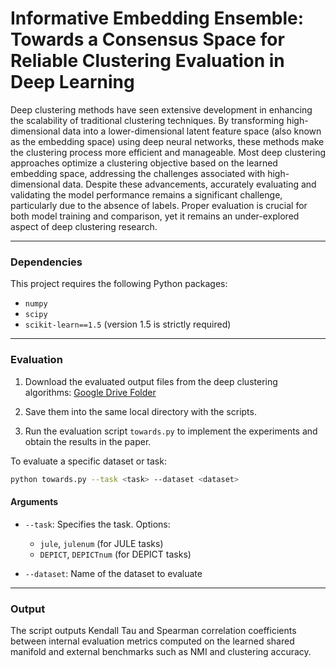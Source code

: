 # Informative Embedding Ensemble: Towards a Consensus Space for Reliable Clustering Evaluation in Deep Learning

Deep clustering methods have seen extensive development in enhancing the scalability of traditional clustering techniques. By transforming high-dimensional data into a lower-dimensional latent feature space (also known as the embedding space) using deep neural networks, these methods make the clustering process more efficient and manageable. Most deep clustering approaches optimize a clustering objective based on the learned embedding space, addressing the challenges associated with high-dimensional data. Despite these advancements, accurately evaluating and validating the model performance remains a significant challenge, particularly due to the absence of labels. Proper evaluation is crucial for both model training and comparison, yet it remains an under-explored aspect of deep clustering research. 


---
### Dependencies

This project requires the following Python packages:

* `numpy`
* `scipy`
* `scikit-learn==1.5` (version 1.5 is strictly required)

---

### Evaluation

1. Download the evaluated output files from the deep clustering algorithms:
   [Google Drive Folder](https://drive.google.com/drive/folders/1HBmYO_BThSW9ysfCPKPRuwm4kg1bKzSM?usp=drive_link)

2. Save them into the same local directory with the scripts.

3. Run the evaluation script `towards.py` to implement the experiments and obtain the results in the paper.


To evaluate a specific dataset or task:

```bash
python towards.py --task <task> --dataset <dataset>
```

#### Arguments

* `--task`: Specifies the task. Options:

  * `jule`, `julenum` (for JULE tasks)
  * `DEPICT`, `DEPICTnum` (for DEPICT tasks)
* `--dataset`: Name of the dataset to evaluate

---

### Output

The script outputs Kendall Tau and Spearman correlation coefficients between internal evaluation metrics computed on the learned shared manifold and external benchmarks such as NMI and clustering accuracy.
